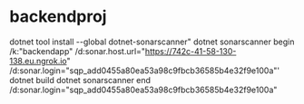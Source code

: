 # backendproj
dotnet tool install --global dotnet-sonarscanner"
dotnet sonarscanner begin /k:"backendapp" /d:sonar.host.url="https://742c-41-58-130-138.eu.ngrok.io"  /d:sonar.login="sqp_add0455a80ea53a98c9fbcb36585b4e32f9e100a"'
dotnet build
dotnet sonarscanner end /d:sonar.login="sqp_add0455a80ea53a98c9fbcb36585b4e32f9e100a"
